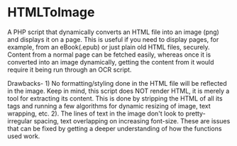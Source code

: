 HTMLToImage
===========

A PHP script that dynamically converts an HTML file into an image (png) and displays it on a page. 
This is useful if you need to display pages, for example, from an eBook(.epub) or just plain old HTML files, securely. Content from a normal page can be fetched easily, whereas once it is converted into an image dynamically, getting the content from it would require it being run through an OCR script. 

Drawbacks- 1) No formatting/styling done in the HTML file will be reflected in the image. Keep in mind, this script does
            NOT render HTML, it is merely a tool for extracting its content. This is done by stripping the HTML of all its
            tags and running a few algorithms for dynamic resizing of image, text wrapping, etc. 
          2). The lines of text in the image don't look to pretty- irregular spacing, text overlapping on increasing                   font-size. These are issues that can be fixed by getting a deeper understanding of how the functions used work.
  
